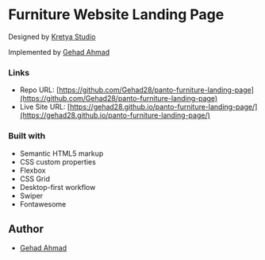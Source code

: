 # Furniture Website Landing Page

Designed by [Kretya Studio](https://www.figma.com/community/file/1061732519182077733/panto-furniture-landing-page-design)

Implemented by [Gehad Ahmad](https://github.com/Gehad28)

### Links

- Repo URL: [https://github.com/Gehad28/panto-furniture-landing-page](https://github.com/Gehad28/panto-furniture-landing-page)
- Live Site URL: [https://gehad28.github.io/panto-furniture-landing-page/](https://gehad28.github.io/panto-furniture-landing-page/)

### Built with

- Semantic HTML5 markup
- CSS custom properties
- Flexbox
- CSS Grid
- Desktop-first workflow
- Swiper
- Fontawesome

## Author

- [Gehad Ahmad](https://github.com/Gehad28)
